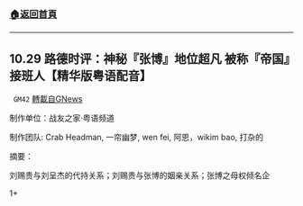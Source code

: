 ###  [:house:返回首頁](https://github.com/ourhimalayas/txt)
---

## 10.29 路德时评：神秘『张博』地位超凡 被称『帝国』接班人【精华版粤语配音】
` GM42` [轉載自GNews](https://gnews.org/zh-hans/529260/)

制作单位：战友之家·粤语频道

制作团队: Crab Headman, 一帘幽梦, wen fei, 阿恩，wikim bao, 打杂的



摘要：

刘赐贵与刘呈杰的代持关系；刘赐贵与张博的姻亲关系；张博之母权倾名企



1+
